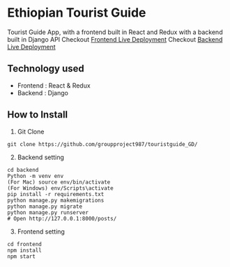 # Ethiopian Tourist Guide
Tourist Guide App, with a frontend built in React and Redux with a backend built in Django API
Checkout [Frontend Live Deployment](https://frontend-touristguide.herokuapp.com/)
Checkout [Backend Live Deployment](https://backend-touristguide.herokuapp.com/)
## Technology used
* Frontend : React & Redux
* Backend : Django
## How to Install
1. Git Clone
```
git clone https://github.com/groupproject987/touristguide_GD/
```
2. Backend setting
```
cd backend
Python -m venv env
(For Mac) source env/bin/activate
(For Windows) env/Scripts\activate
pip install -r requirements.txt
python manage.py makemigrations
python manage.py migrate
python manage.py runserver
# Open http://127.0.0.1:8000/posts/
```
3. Frontend setting
```
cd frontend
npm install
npm start
```

